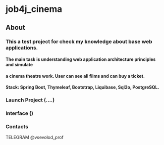 # job4j_cinema

## About

### This a test project for check my knowledge about base web applications.

#### The main task is understanding web application architecture principles and simulate
#### a cinema theatre work. User can see all films and can buy a ticket. 

#### Stack:  Spring Boot, Thymeleaf, Bootstrap, Liquibase, Sql2o, PostgreSQL. 

### Launch Project (....)

### Interface ()

### Contacts 
TELEGRAM @vsevolod_prof

